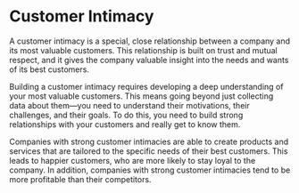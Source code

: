 # Customer Intimacy

A customer intimacy is a special, close relationship between a company and its most valuable customers. This relationship is built on trust and mutual respect, and it gives the company valuable insight into the needs and wants of its best customers.

Building a customer intimacy requires developing a deep understanding of your most valuable customers. This means going beyond just collecting data about them—you need to understand their motivations, their challenges, and their goals. To do this, you need to build strong relationships with your customers and really get to know them.

Companies with strong customer intimacies are able to create products and services that are tailored to the specific needs of their best customers. This leads to happier customers, who are more likely to stay loyal to the company. In addition, companies with strong customer intimacies tend to be more profitable than their competitors.
